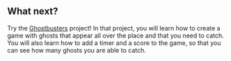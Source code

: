 ## What next?

Try the [Ghostbusters](https://projects.raspberrypi.org/en/projects/ghostbusters) project! In that project, you will learn how to create a game with ghosts that appear all over the place and that you need to catch. You will also learn how to add a timer and a score to the game, so that you can see how many ghosts you are able to catch.